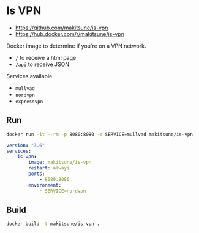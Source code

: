 # Is VPN

-   https://github.com/makitsune/is-vpn
-   https://hub.docker.com/r/makitsune/is-vpn

Docker image to determine if you're on a VPN network.

-   `/` to receive a html page
-   `/api` to receive JSON

Services available:

-   `mullvad`
-   `nordvpn`
-   `expressvpn`

## Run

```bash
docker run -it --rm -p 8080:8080 -e SERVICE=mullvad makitsune/is-vpn
```

```yml
version: "3.6"
services:
    is-vpn:
        image: makitsune/is-vpn
        restart: always
        ports:
            - 8080:8080
        environment:
            - SERVICE=nordvpn
```

## Build

```bash
docker build -t makitsune/is-vpn .
```
